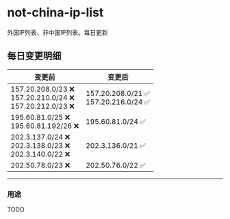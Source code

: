 # not-china-ip-list
外国IP列表、非中国IP列表。每日更新

每日变更明细
--------------------
|  变更前   | 变更后 |
|  ----  | ----  |
|  157.20.208.0/23 :x: <br> 157.20.210.0/24 :x: <br> 157.20.212.0/23 :x: <br> | 157.20.208.0/21 :white_check_mark: <br> 157.20.216.0/24 :white_check_mark: <br>  | 
|  195.60.81.0/25 :x: <br> 195.60.81.192/26 :x: <br> | 195.60.81.0/24 :white_check_mark: | 
|  202.3.137.0/24 :x: <br> 202.3.138.0/23 :x: <br> 202.3.140.0/22 :x: <br> | 202.3.136.0/21 :white_check_mark: | 
|  202.50.78.0/23 :x:  | 202.50.76.0/22 :white_check_mark: | 

--------------------
### 用途
TODO
